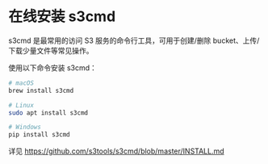 # 在线安装 s3cmd

s3cmd 是最常用的访问 S3 服务的命令行工具，可用于创建/删除 bucket、上传/下载少量文件等常见操作。

使用以下命令安装 s3cmd：

```bash
# macOS
brew install s3cmd

# Linux
sudo apt install s3cmd

# Windows
pip install s3cmd
```

详见 <https://github.com/s3tools/s3cmd/blob/master/INSTALL.md>
